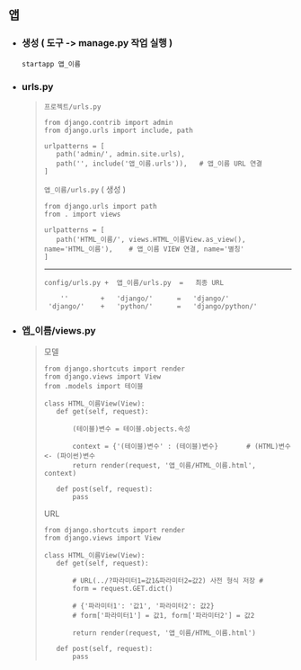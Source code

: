 ## 앱
+ ### 생성 ( 도구 -> manage.py 작업 실행 )
    ```angular2html
    startapp 앱_이름
    ```
+ ### urls.py
    >``프로젝트/urls.py``
    >```angular2html
    >from django.contrib import admin
    >from django.urls import include, path
    >
    >urlpatterns = [
    >    path('admin/', admin.site.urls),
    >    path('', include('앱_이름.urls')),   # 앱_이름 URL 연결
    >]
    >```
    >``앱_이름/urls.py`` ( 생성 )
    >```angular2html
    >from django.urls import path
    >from . import views
    >
    >urlpatterns = [
    >    path('HTML_이름/', views.HTML_이름View.as_view(), name='HTML_이름'),    # 앱_이름 VIEW 연결, name='별칭'
    >]
    >```
    >
    >---
    >```
    >config/urls.py +  앱_이름/urls.py  =   최종 URL
    >
    >     ''        +   'django/'      =   'django/'
    >  'django/'    +   'python/'      =   'django/python/'
    >```   

+ ### 앱_이름/views.py
    >모델
    >```angular2html
    >from django.shortcuts import render
    >from django.views import View
    >from .models import 테이블
    >
    >class HTML_이름View(View):
    >    def get(self, request):
    >
    >        (테이블)변수 = 테이블.objects.속성
    >
    >        context = {'(테이블)변수' : (테이블)변수}       # (HTML)변수 <- (파이썬)변수
    >        return render(request, '앱_이름/HTML_이름.html', context)
    >
    >    def post(self, request):
    >        pass
    >```
    >URL
    >```
    >from django.shortcuts import render
    >from django.views import View
    >
    >class HTML_이름View(View):
    >    def get(self, request):
    >
    >        # URL(../?파라미터1=값1&파라미터2=값2) 사전 형식 저장 #
    >        form = request.GET.dict()    
    >
    >        # {'파라미터1': '값1', '파라미터2': 값2}   
    >        # form['파라미터1'] = 값1, form['파라미터2'] = 값2
    >
    >        return render(request, '앱_이름/HTML_이름.html')
    >
    >    def post(self, request):
    >        pass
    >```